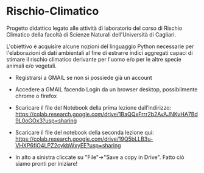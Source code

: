 # Rischio-Climatico

Progetto didattico legato alle attività di laboratorio del corso di Rischio Climatico della facoltà di Scienze Naturali 
dell'Università di Cagliari.

L'obiettivo è acquisire alcune nozioni del linguaggio Python necessarie per l'elaborazioni di dati ambientali al fine di estrarre 
indici aggregati capaci di stimare il rischio climatico derivante per l'uomo e/o per le altre specie animali e/o vegetali.

- Registrarsi a GMAIL se non si possiede già un account

- Accedere a GMAIL facendo Login da un browser desktop, possibilmente chrome o firefox

- Scaricare il file del Notebook della prima lezione dall’indirizzo:
 https://colab.research.google.com/drive/1BaQQxFrrr2b2AvAJNKvHA7Bd9L0oGOx3?usp=sharing
 
- Scaricare il file del notebook della seconda lezione qui: https://colab.research.google.com/drive/19Q5bLLB3u-VHXP6fiO4LPZ2cykbWxyEE?usp=sharing

- In alto a sinistra cliccate su "File"->"Save a copy in Drive". Fatto ciò siamo pronti per iniziare!

